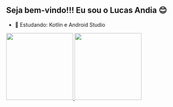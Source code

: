 ## Seja bem-vindo!!! Eu sou o Lucas Andia 😊

- 🌱 Estudando: Kotlin e Android Studio

<div>
  <a href="https://github.com/LucasAndiaAstulla">
    <img height="180em" src="https://github-readme-stats.vercel.app/api?username=LucasAndiaAstulla&show_icons=true&theme=merko&hide=prs,contribs&count_private=true" />
    <img height="180em" src="https://github-readme-stats.vercel.app/api/top-langs/?username=LucasAndiaAstulla&show_icons=true&theme=merko&hide=prs,contribs&count_private=true" />
  </a>
</div>

<div style="display: inline_block"> <br>
  <img>
  <img>
  <img>
  <img>
</div>
